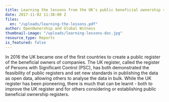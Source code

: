 ```yaml
---
title: Learning the lessons from the UK’s public beneficial ownership register
date: 2017-11-02 11:38:00 Z
files:
  en: "/uploads/learning-the-lessons.pdf"
author: OpenOwnership and Global Witness
thumbnail-image: "/uploads/learning-lessons-doc.jpg"
resource_type: Reports
is_featured: false
---
```


In 2016 the UK became one of the first countries to
create a public register of the beneficial owners of
companies. The UK register, called the register
of Persons with Significant Control (PSC), has both
demonstrated the feasibility of public registers and
set new standards in publishing the data as open
data, allowing others to analyse the data in bulk.
While the UK register has been pioneering, there is
much that can be learnt - both to improve the UK
register and for others considering or establishing
public beneficial ownership registers.
